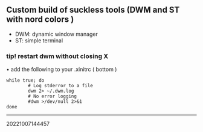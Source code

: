 ## Custom build of suckless tools (DWM and ST with nord colors )

- DWM: dynamic window manager
- ST: simple terminal

### tip! restart dwm without closing X 

• add the following to your .xinitrc ( bottom )
```
while true; do
		# Log stderror to a file
		dwm 2> ~/.dwm.log
		# No error logging
		#dwm >/dev/null 2>&1
done
```

---
20221007144457
